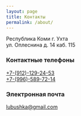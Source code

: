 ```yaml
---
layout: page
title: Контакты
permalink: /about/
---
```


Республика Коми г. Ухта <br>
ул. Оплеснина д. 14 каб. 115

### Контактные телефоны

[+7-(912)-129-24-53](telto:+79121292453) <br>
[+7-(996)-589-72-14](telto:+79965897214)

### Электронная почта

[lubushka@gmail.com](mailto:lubushka@gmail.com)